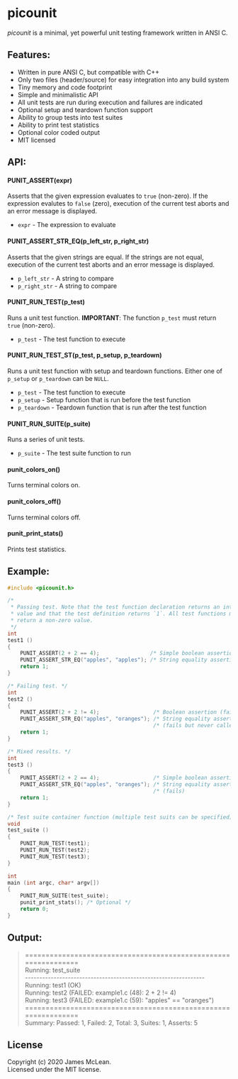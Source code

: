 picounit
========

*picounit* is a minimal, yet powerful unit testing framework written in ANSI C.

Features:
--------

- Written in pure ANSI C, but compatible with C++
- Only two files (header/source) for easy integration into any build system
- Tiny memory and code footprint
- Simple and minimalistic API
- All unit tests are run during execution and failures are indicated
- Optional setup and teardown function support
- Ability to group tests into test suites
- Ability to print test statistics
- Optional color coded output
- MIT licensed

API:
--------

#### PUNIT_ASSERT(expr)

Asserts that the given expression evaluates to `true` (non-zero). If the
expression evalutes to `false` (zero), execution of the current test aborts and
an error message is displayed.

- `expr` - The expression to evaluate

#### PUNIT_ASSERT_STR_EQ(p_left_str, p_right_str)

Asserts that the given strings are equal. If the strings are not equal,
execution of the current test aborts and an error message is displayed.

- `p_left_str` - A string to compare
- `p_right_str` - A string to compare

#### PUNIT_RUN_TEST(p_test)

Runs a unit test function. **IMPORTANT**: The function `p_test` must
return `true` (non-zero).

- `p_test` - The test function to execute

#### PUNIT_RUN_TEST_ST(p_test, p_setup, p_teardown)

Runs a unit test function with setup and teardown functions. Either one of
`p_setup` or `p_teardown` can be `NULL`.

- `p_test` - The test function to execute
- `p_setup` - Setup function that is run before the test function
- `p_teardown` - Teardown function that is run after the test function

#### PUNIT_RUN_SUITE(p_suite)

Runs a series of unit tests.

- `p_suite` - The test suite function to run

#### punit_colors_on()

Turns terminal colors on.

#### punit_colors_off()

Turns terminal colors off.

#### punit_print_stats()

Prints test statistics.

Example:
--------

```C
#include <picounit.h>

/*
 * Passing test. Note that the test function declaration returns an integer
 * value and that the test definition returns `1`. All test functions must
 * return a non-zero value.
 */
int
test1 ()
{
    PUNIT_ASSERT(2 + 2 == 4);                /* Simple boolean assertion (ok)  */
    PUNIT_ASSERT_STR_EQ("apples", "apples"); /* String equality assertion (ok) */
    return 1;
}

/* Failing test. */
int
test2 ()
{
    PUNIT_ASSERT(2 + 2 != 4);                 /* Boolean assertion (fails) */
    PUNIT_ASSERT_STR_EQ("apples", "oranges"); /* String equality assertion */
                                              /* (fails but never called)  */
    return 1;
}

/* Mixed results. */
int
test3 ()
{
    PUNIT_ASSERT(2 + 2 == 4);                 /* Simple boolean assertion (ok) */
    PUNIT_ASSERT_STR_EQ("apples", "oranges"); /* String equality assertion */
                                              /* (fails)                   */
    return 1;
}

/* Test suite container function (multiple test suits can be specified). */
void
test_suite ()
{
    PUNIT_RUN_TEST(test1);
    PUNIT_RUN_TEST(test2);
    PUNIT_RUN_TEST(test3);
}

int
main (int argc, char* argv[])
{
    PUNIT_RUN_SUITE(test_suite);
    punit_print_stats(); /* Optional */
    return 0;
}
```
Output:
--------

> ===============================================================<br/>
> Running: test_suite<br/>
> ---------------------------------------------------------------<br/>
> Running: test1 (OK)<br/>
> Running: test2 (FAILED: example1.c (48): 2 + 2 != 4)<br/>
> Running: test3 (FAILED: example1.c (59): "apples" == "oranges")<br/>
> ===============================================================<br/>
> Summary: Passed: 1, Failed: 2, Total: 3, Suites: 1, Asserts: 5

## License
Copyright (c) 2020 James McLean.<br/>
Licensed under the MIT license.
